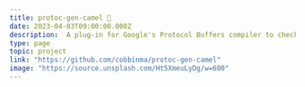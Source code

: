 ```yaml
---
title: protoc-gen-camel 🐪
date: 2023-04-03T09:00:00.000Z
description:  A plug-in for Google's Protocol Buffers compiler to check camel case field name violations.
type: page
topic: project
link: "https://github.com/cobbinma/protoc-gen-camel"
image: "https://source.unsplash.com/Ht5XmeuLyDg/w=600"
---
```



